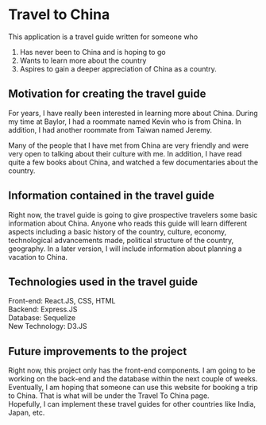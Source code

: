 # Travel to China

This application is a travel guide written for someone who 
1. Has never been to China and is hoping to go
2. Wants to learn more about the country
3. Aspires to gain a deeper appreciation of China as a country. 

## Motivation for creating the travel guide

For years, I have really been interested in learning more about China. During my time at Baylor, I had a roommate named Kevin who is from
China. In addition, I had another roommate from Taiwan named Jeremy. 

Many of the people that I have met from China are very friendly and were very open to talking about their culture with me. In addition, I have read quite a few books about China, and watched a few documentaries about the country. 

## Information contained in the travel guide

Right now, the travel guide is going to give prospective travelers some basic information about China. Anyone who reads this guide will learn different aspects including a basic history of the country, culture, economy, technological advancements made, political structure of the country, geography. In a later version, I will include information about planning a vacation to China. 

## Technologies used in the travel guide

Front-end: React.JS, CSS, HTML  
Backend: Express.JS  
Database: Sequelize  
New Technology: D3.JS  

## Future improvements to the project

Right now, this project only has the front-end components. I am going to be working on the back-end and the database within the next couple of weeks.   
Eventually, I am hoping that someone can use this website for booking a trip to China. That is what will be under the Travel To China page.   
Hopefully, I can implement these travel guides for other countries like India, Japan, etc. 